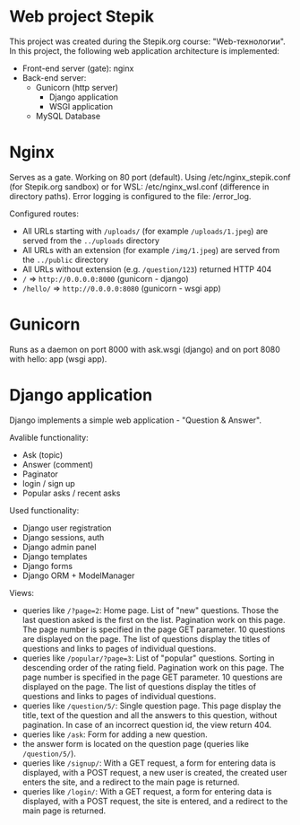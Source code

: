 # Web project Stepik

This project was created during the Stepik.org course: "Web-технологии". In this project, the following web application architecture is implemented:

* Front-end server (gate): nginx
* Back-end server:
  * Gunicorn (http server)
    * Django application
    * WSGI application
  * MySQL Database
  
# Nginx

Serves as a gate. Working on 80 port (default). Using /etc/nginx_stepik.conf (for Stepik.org sandbox) or for WSL: /etc/nginx_wsl.conf (difference in directory paths). Error logging is configured to the file: /error_log.

Configured routes:
* All URLs starting with `/uploads/` (for example `/uploads/1.jpeg`) are served from the `../uploads` directory
* All URLs with an extension (for example `/img/1.jpeg`) are served from the `../public` directory
* All URLs without extension (e.g. `/question/123`) returned HTTP 404
* `/` => `http://0.0.0.0:8000` (gunicorn - django)
* `/hello/` => `http://0.0.0.0:8080` (gunicorn - wsgi app)

# Gunicorn

Runs as a daemon on port 8000 with ask.wsgi (django) and on port 8080 with hello: app (wsgi app).

# Django application

Django implements a simple web application - "Question & Answer". 

Avalible functionality:
* Ask (topic)
* Answer (comment)
* Paginator
* login / sign up
* Popular asks / recent asks

Used functionality:
* Django user registration
* Django sessions, auth
* Django admin panel
* Django templates
* Django forms
* Django ORM + ModelManager

Views:
* queries like `/?page=2`:
Home page. List of "new" questions. Those the last question asked is the first on the list. Pagination work on this page. The page number is specified in the page GET parameter. 10 questions are displayed on the page. The list of questions display the titles of questions and links to pages of individual questions.
* queries like `/popular/?page=3`:
List of "popular" questions. Sorting in descending order of the rating field. Pagination work on this page. The page number is specified in the page GET parameter. 10 questions are displayed on the page. The list of questions display the titles of questions and links to pages of individual questions.
* queries like `/question/5/`:
Single question page. This page display the title, text of the question and all the answers to this question, without pagination. In case of an incorrect question id, the view return 404.
* queries like `/ask`:
Form for adding a new question.
* the answer form is located on the question page (queries like `/question/5/`). 
* queries like `/signup/`:
With a GET request, a form for entering data is displayed, with a POST request, a new user is created, the created user enters the site, and a redirect to the main page is returned.
* queries like `/login/`:
With a GET request, a form for entering data is displayed, with a POST request, the site is entered, and a redirect to the main page is returned.




